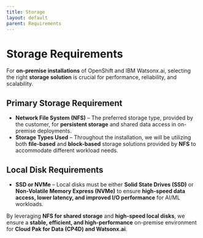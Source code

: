 ```yaml
---
title: Storage
layout: default
parent: Requirements
---
```


# Storage Requirements  

For **on-premise installations** of OpenShift and IBM Watsonx.ai, selecting the right **storage solution** is crucial for performance, reliability, and scalability.  

## **Primary Storage Requirement**  
- **Network File System (NFS)** – The preferred storage type, provided by the customer, for **persistent storage** and shared data access in on-premise deployments.  
- **Storage Types Used** – Throughout the installation, we will be utilizing both **file-based** and **block-based** storage solutions provided by **NFS** to accommodate different workload needs.  

## **Local Disk Requirements**  
- **SSD or NVMe** – Local disks must be either **Solid State Drives (SSD)** or **Non-Volatile Memory Express (NVMe)** to ensure **high-speed data access, lower latency, and improved I/O performance** for AI/ML workloads.  

By leveraging **NFS for shared storage** and **high-speed local disks**, we ensure a **stable, efficient, and high-performance** on-premise environment for **Cloud Pak for Data (CP4D) and Watsonx.ai**. 
